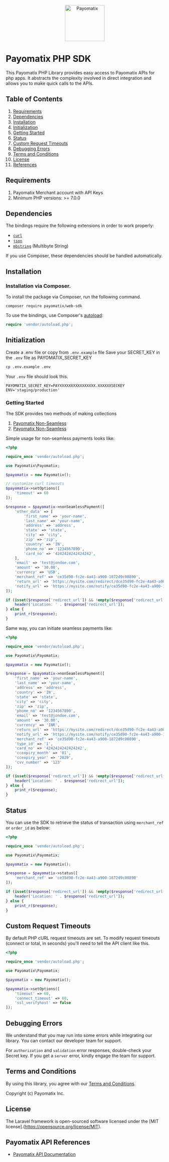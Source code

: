 <p align="center">
    <img title="Payomatix" height="115" src="https://admin.payomatix.com/storage/newTheme/images/logo.png" width="50%"/>
</p>

# Payomatix PHP SDK

This Payomatix PHP Library provides easy access to Payomatix APIs for php apps. It abstracts the complexity involved in direct integration and allows you to make quick calls to the APIs.

## Table of Contents
1. [Requirements](#requirements)
2. [Dependencies](#dependencies)
3. [Installation](#installation)
4. [Initialization](#initialization)
7. [Getting Started](#getting-started)
5. [Status](#status)
6. [Custom Request Timeouts](#custom-request-timeouts)
8. [Debugging Errors](#debugging-errors)
9. [Terms and Conditions](#terms-and-conditions)
10. [License](#license)
11. [References](#references)

<a id="requirements"></a>

## Requirements

1. Payomatix Merchant account with API Keys
2. Minimum PHP versions: >= 7.0.0

<a id="dependencies"></a>

## Dependencies

The bindings require the following extensions in order to work properly:

-   [`curl`](https://secure.php.net/manual/en/book.curl.php)
-   [`json`](https://secure.php.net/manual/en/book.json.php)
-   [`mbstring`](https://secure.php.net/manual/en/book.mbstring.php) (Multibyte String)

If you use Composer, these dependencies should be handled automatically.

<a id="installation"></a>

## Installation

### Installation via Composer.

To install the package via Composer, run the following command.

```shell
composer require payomatix/web-sdk
```

To use the bindings, use Composer's [autoload](https://getcomposer.org/doc/01-basic-usage.md#autoloading):

```php
require 'vendor/autoload.php';
```

<a id="initialization"></a>

## Initialization

Create a .env file or copy from `.env.example` file
Save your SECRET_KEY in the `.env` file as PAYOMATIX_SECRET_KEY

```bash
cp .env.example .env
```
Your `.env` file should look this.

```env
PAYOMATIX_SECRET_KEY=PAYXXXXXXXXXXXXXXXX.XXXXXXSECKEY
ENV='staging/production'
```

<a id="getting-started"></a>

### Getting Started

The SDK provides two methods of making collections

1. [Payomatix Non-Seamless]( https://docs.payomatix.com/directPaymentAPI.php#section-2 )
2. [Payomatix Non-Seamless]( https://docs.payomatix.com/directPaymentAPI.php#section-3 )

Simple usage for non-seamless payments looks like:

```php
<?php

require_once 'vendor/autoload.php';

use Payomatix\Payomatix;

$payomatix = new Payomatix();

// customize curl timeouts
$payomatix->setOptions([
    'timeout' => 60
]);

$response = $payomatix->nonSeamlessPayment([
	'other_data' => [
	    'first_name' => 'your-name',
	    'last_name' => 'your-name',
	    'address' => 'address',
	    'state' => 'state',
	    'city' => 'city',
	    'zip' => 'zip',
	    'country' => 'IN',
	    'phone_no' => '1234567890',
	    'card_no' => '4242424242424242',
	],
	'email' => 'test@jondoe.com',
	'amount' => '30.00',
	'currency' => 'USD',
	'merchant_ref' => 'ce35d90-fc2e-4a43-a900-1872d9c00890',
	'return_url' => 'https://mysite.com/redirect/dce35d90-fc2e-4a43-a900-1872d9c00890',
	'notify_url' => 'https://mysite.com/notify/ce35d90-fc2e-4a43-a900-1872d9c00890'
]);

if (isset($response['redirect_url']) && !empty($response['redirect_url'])) {
	header('Location: ' . $response['redirect_url']);
} else {
	print_r($response);
}
```

Same way, you can initiate seamless payments like:

```php
<?php

require_once 'vendor/autoload.php';

use Payomatix\Payomatix;

$payomatix = new Payomatix();

$response = $payomatix->nonSeamlessPayment([
	'first_name' => 'your-name',
	'last_name' => 'your-name',
	'address' => 'address',
	'country' => 'IN',
	'state' => 'state',
	'city' => 'city',
	'zip' => 'zip',
	'phone_no' => '1234567890',
	'email' => 'test@jondoe.com',
	'amount' => '30.00',
	'currency' => 'INR',
	'return_url' => 'https://mysite.com/redirect/dce35d90-fc2e-4a43-a900-1872d9c00890',
	'notify_url' => 'https://mysite.com/notify/ce35d90-fc2e-4a43-a900-1872d9c00890',
	'merchant_ref' => 'ce35d90-fc2e-4a43-a900-1872d9c00890',
	'type_id' => '1',
	'card_no' => '4242424242424242',
	'ccexpiry_month' => '01',
	'ccexpiry_year' => '2029',
	'cvv_number' => '123'
]);

if (isset($response['redirect_url']) && !empty($response['redirect_url'])) {
	header('Location: ' . $response['redirect_url']);
} else {
	print_r($response);
}
```

<a id="status"></a>

## Status

You can use the SDK to retrieve the status of transaction using `merchant_ref` or `order_id` as below:

```php
<?php

require_once 'vendor/autoload.php';

use Payomatix\Payomatix;

$payomatix = new Payomatix();

$response = $payomatix->status([
	'merchant_ref' => 'ce35d90-fc2e-4a43-a900-1872d9c00890'
]);

if (isset($response['redirect_url']) && !empty($response['redirect_url'])) {
	header('Location: ' . $response['redirect_url']);
} else {
	print_r($response);
}
```

<a id="custom-request-timeouts"></a>

## Custom Request Timeouts

By default PHP cURL request timeouts are set. To modify request timeouts (connect or total, in seconds) you'll need to tell the API client like this.

```php
<?php

require_once 'vendor/autoload.php';

use Payomatix\Payomatix;

$payomatix = new Payomatix();

$payomatix->setOptions([
    'timeout' => 60,
    'connect_timeout' => 60,
    'ssl_verifyhost' => false
]);
```

<a id="debugging-errors"></a>

## Debugging Errors

We understand that you may run into some errors while integrating our library. You can contact our developer team for support.

For `authorization` and `validation` error responses, double-check your Secret key. If you get a `server` error, kindly engage the team for support.

<a id="terms-and-conditions"></a>

## Terms and Conditions

By using this library, you agree with our [Terms and Conditions](https://payomatix.com/terms-conditions/).

Copyright (c) Payomatix Inc.

<a id="license"></a>

## License

The Laravel framework is open-sourced software licensed under the  [MIT license].(https://opensource.org/license/MIT).

<a id="references"></a>

## Payomatix API References

- [Payomatix API Documentation](https://docs.payomatix.com/directPaymentAPI.php)
